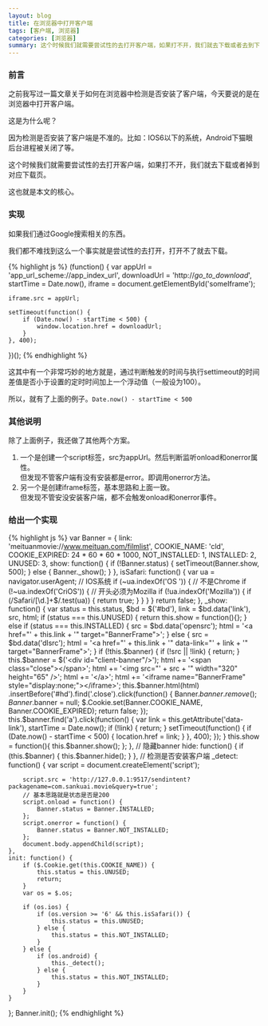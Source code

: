 ```yaml
---
layout: blog
title: 在浏览器中打开客户端
tags: [客户端, 浏览器]
categories: [浏览器]
summary: 这个时候我们就需要尝试性的去打开客户端，如果打不开，我们就去下载或者去到下载页。
---
```

### 前言
之前我写过一篇文章关于如何在浏览器中检测是否安装了客户端，今天要说的是在浏览器中打开客户端。

这是为什么呢？

因为检测是否安装了客户端是不准的。比如：IOS6以下的系统，Android下猫眼后台进程被关闭了等。

这个时候我们就需要尝试性的去打开客户端，如果打不开，我们就去下载或者掉到对应下载页。

这也就是本文的核心。

### 实现
如果我们通过Google搜索相关的东西。

我们都不难找到这么一个事实就是尝试性的去打开，打开不了就去下载。

{% highlight js %}
(function() {
    var appUrl = 'app_url_scheme://app_index_url',
        downloadUrl = 'http://_go_to_download_',
        startTime = Date.now(),
        iframe = document.getElementById('someIframe');

    iframe.src = appUrl;

    setTimeout(function() {
        if (Date.now() - startTime < 500) {
            window.location.href = downloadUrl;
        }
    }, 400);
})();
{% endhighlight %}

这其中有一个非常巧妙的地方就是，通过判断触发的时间与执行settimeout的时间差值是否小于设置的定时时间加上一个浮动值（一般设为100）。

所以，就有了上面的例子。`Date.now() - startTime < 500`

### 其他说明
除了上面例子，我还做了其他两个方案。

1. 一个是创建一个script标签，src为appUrl。然后判断监听onload和onerror属性。     
 但发现不管客户端有没有安装都是error。即调用onerror方法。
2. 另一个是创建iframe标签，基本思路和上面一致。      
 但发现不管安没安装客户端，都不会触发onload和onerror事件。

### 给出一个实现

{% highlight js %}
var Banner = {
    link: 'meituanmovie://www.meituan.com/filmlist',
    COOKIE_NAME: 'cld',
    COOKIE_EXPIRED: 24 * 60 * 60 * 1000,
    NOT_INSTALLED: 1,
    INSTALLED: 2,
    UNUSED: 3,
    show: function() {
        if (!Banner.status) {
            setTimeout(Banner.show, 500);
        } else {
            Banner._show();
        }
    },
    isSafari: function() {
        var ua = navigator.userAgent;
        // IOS系统
        if (~ua.indexOf('OS ')) {
            // 不是Chrome
            if (!~ua.indexOf('CriOS')) {
                // 开头必须为Mozilla
                if (!ua.indexOf('Mozilla')) {
                    if (/Safari\/[\d\.]+$/.test(ua)) {
                        return true;
                    }
                }
            }
        }
        return false;
    },
    _show: function() {
        var status = this.status,
            $bd = $('#bd'),
            link = $bd.data('link'),
            src,
            html;
        if (status === this.UNUSED) {
            return this.show = function(){};
        } else if (status === this.INSTALLED) {
            src = $bd.data('opensrc');
            html = '<a href="' + this.link + '" target="BannerFrame">';
        } else {
            src = $bd.data('dlsrc');
            html = '<a href="' + this.link + '" data-link="' + link + '" target="BannerFrame">';
        }                                                                                                           
        if (!this.$banner) {
            if (!src || !link) {
                return;
            }
            this.$banner = $('<div id="client-banner"/>');
            html += '<span class="close"></span>';
            html += '<img src="' + src + '" width="320" height="65" />';
            html += '</a>';
            html += '<iframe name="BannerFrame" style="display:none;"></iframe>';
            this.$banner.html(html)
                .insertBefore('#hd').find('.close').click(function() {
                    Banner.$banner.remove();
                    Banner.$banner = null;
                    $.Cookie.set(Banner.COOKIE_NAME, Banner.COOKIE_EXPIRED);
                    return false;
                });
            this.$banner.find('a').click(function() {
                    var link = this.getAttribute('data-link'),
                        startTime = Date.now();
                    if (!link) {
                        return;
                    }
                    setTimeout(function() {
                        if (Date.now() - startTime < 500) {
                            location.href = link;
                        }
                    }, 400);
                });
        }
        this.show = function(){
            this.$banner.show();
        };
    },
    // 隐藏banner
    hide: function() {
        if (this.$banner) {
            this.$banner.hide();
        }
    },
    // 检测是否安装客户端
    _detect: function() {
        var script = document.createElement('script');

        script.src = 'http://127.0.0.1:9517/sendintent?packagename=com.sankuai.movie&query=true';
        // 基本思路就是状态是否是200
        script.onload = function() {
            Banner.status = Banner.INSTALLED;
        };
        script.onerror = function() {
            Banner.status = Banner.NOT_INSTALLED;
        };
        document.body.appendChild(script);
    },
    init: function() {
        if ($.Cookie.get(this.COOKIE_NAME)) {
            this.status = this.UNUSED;
            return;
        }
        var os = $.os;

        if (os.ios) {
            if (os.version >= '6' && this.isSafari()) {
                this.status = this.UNUSED;
            } else {
                this.status = this.NOT_INSTALLED;
            }
        } else {
            if (os.android) {
                this._detect();
            } else {
                this.status = this.NOT_INSTALLED;
            }
        }
    }
};
Banner.init();
{% endhighlight %}
